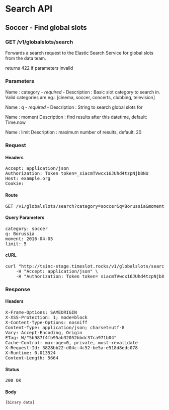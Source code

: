 # Search API

## Soccer - Find global slots

### GET /v1/globalslots/search

Forwards a search request to the Elastic Search Service for global slots from the data team.

returns 422 if parameters invalid

### Parameters

Name : category *- required -*
Description : Basic slot category to search in. Valid categories are eg.: [cinema, soccer, concerts, clubbing, television]

Name : q *- required -*
Description : String to search global slots for

Name : moment
Description : find results after this datetime, default: Time.now

Name : limit
Description : maximum number of results, default: 20

### Request

#### Headers

<pre>Accept: application/json
Authorization: Token token=_siacmTVwcx16JUhd4tzpNjb8NU
Host: example.org
Cookie: </pre>

#### Route

<pre>GET /v1/globalslots/search?category=soccer&amp;q=Borussia&amp;moment=2016-04-05&amp;limit=5</pre>

#### Query Parameters

<pre>category: soccer
q: Borussia
moment: 2016-04-05
limit: 5</pre>

#### cURL

<pre class="request">curl &quot;http://tsinc-stage.timeslot.rocks/v1/globalslots/search?category=soccer&amp;q=Borussia&amp;moment=2016-04-05&amp;limit=5&quot; -X GET \
	-H &quot;Accept: application/json&quot; \
	-H &quot;Authorization: Token token=_siacmTVwcx16JUhd4tzpNjb8NU&quot;</pre>

### Response

#### Headers

<pre>X-Frame-Options: SAMEORIGIN
X-XSS-Protection: 1; mode=block
X-Content-Type-Options: nosniff
Content-Type: application/json; charset=utf-8
Vary: Accept-Encoding, Origin
ETag: W/&quot;5b987f4fb95ab32052bbdc37ca971b04&quot;
Cache-Control: max-age=0, private, must-revalidate
X-Request-Id: 3828bb22-d04c-4c52-be5a-e518d8edc078
X-Runtime: 0.013524
Content-Length: 5664</pre>

#### Status

<pre>200 OK</pre>

#### Body

```javascript
[binary data]
```
